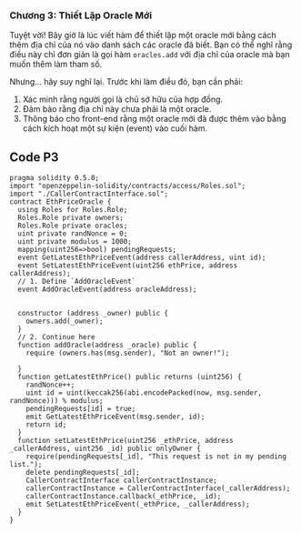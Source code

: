 ### Chương 3: Thiết Lập Oracle Mới

Tuyệt vời! Bây giờ là lúc viết hàm để thiết lập một oracle mới bằng cách thêm địa chỉ của nó vào danh sách các oracle đã biết. Bạn có thể nghĩ rằng điều này chỉ đơn giản là gọi hàm `oracles.add` với địa chỉ của oracle mà bạn muốn thêm làm tham số.

Nhưng… hãy suy nghĩ lại. Trước khi làm điều đó, bạn cần phải:

1. Xác minh rằng người gọi là chủ sở hữu của hợp đồng.
2. Đảm bảo rằng địa chỉ này chưa phải là một oracle.
3. Thông báo cho front-end rằng một oracle mới đã được thêm vào bằng cách kích hoạt một sự kiện (event) vào cuối hàm.
## Code P3
```solidity
pragma solidity 0.5.0;
import "openzeppelin-solidity/contracts/access/Roles.sol";
import "./CallerContractInterface.sol";
contract EthPriceOracle {
  using Roles for Roles.Role;
  Roles.Role private owners;
  Roles.Role private oracles;
  uint private randNonce = 0;
  uint private modulus = 1000;
  mapping(uint256=>bool) pendingRequests;
  event GetLatestEthPriceEvent(address callerAddress, uint id);
  event SetLatestEthPriceEvent(uint256 ethPrice, address callerAddress);
  // 1. Define `AddOracleEvent`
  event AddOracleEvent(address oracleAddress);

  
  constructor (address _owner) public {
    owners.add(_owner);
  }
  // 2. Continue here
  function addOracle(address _oracle) public {
    require (owners.has(msg.sender), "Not an owner!");
    
  }
  function getLatestEthPrice() public returns (uint256) {
    randNonce++;
    uint id = uint(keccak256(abi.encodePacked(now, msg.sender, randNonce))) % modulus;
    pendingRequests[id] = true;
    emit GetLatestEthPriceEvent(msg.sender, id);
    return id;
  }
  function setLatestEthPrice(uint256 _ethPrice, address _callerAddress, uint256 _id) public onlyOwner {
    require(pendingRequests[_id], "This request is not in my pending list.");
    delete pendingRequests[_id];
    CallerContractInterface callerContractInstance;
    callerContractInstance = CallerContractInterface(_callerAddress);
    callerContractInstance.callback(_ethPrice, _id);
    emit SetLatestEthPriceEvent(_ethPrice, _callerAddress);
  }
}

```
